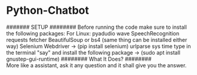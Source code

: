 # Python-Chatbot
####### SETUP ########
Before running the code make sure to install the following packages:
For Linux:
  pyadudio
  wave
  SpeechRecognition
  requests
  fetcher
  BeautifulSoup or bs4 (same thing can be installed either way)
  Selenium Webdriver -> (pip install selenium)
  urlparse
  sys
  time
  type in the terminal "say" and install the following package -> (sudo apt install gnustep-gui-runtime)
######## What It Does? ########     
More like a assistant, ask it any question and it shall give you the answer.
